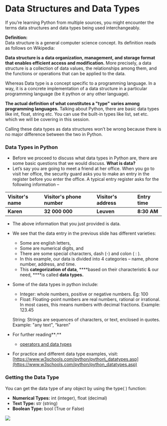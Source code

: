 # Data Structures and Data Types

If you’re learning Python from multiple sources, you might encounter the terms data structures and data types being used interchangeably. 

**Definition:**  
Data structure is a general computer science concept. Its definition reads as follows on Wikipedia:  
  
**Data structure is a data organization, management, and storage format that enables efficient access and modification.** More precisely, a data structure is a collection of data values, the relationships among them, and the functions or operations that can be applied to the data.

Whereas Data type is a concept specific to a programming language. In a way, it is a concrete implementation of a data structure in a particular programming language \(be it python or any other language\).  
  
**The actual definition of what constitutes a "type" varies among programming languages.** Talking about Python, there are basic data types like int, float, string etc. You can use the built-in types like list, set etc. which we will be covering in this session. 

Calling these data types as data structures won’t be wrong because there is no major difference between the two in Python.

### Data Types in Python

* Before we proceed to discuss what data types in Python are, there are some basic questions that we would discuss. **What is data?** 
* Let’s say you are going to meet a friend at her office. When you go to visit her office, the security guard asks you to make an entry in the register before you enter the office. A typical entry register asks for the following information –

| **Visitor's name** | **Visitor's phone number** | **Visitor's address** | **Entry time** |
| :--- | :--- | :--- | :--- |
| **Karen** | **32 000 000** | **Leuven** | **8:30 AM** |

* The above information that you just provided is data. 
* We see that the data entry in the previous slide has different varieties: 
  * Some are english letters, 
  * Some are numerical digits, and 
  * There are some special characters, dash \(-\) and colon \( : \).  
  * In this example, our data is divided into 4 categories – name, phone number, address, and time. 
  * This **categorization of data**, ****based on their characteristic & our need, ****is called **data types.**
* Some of the data types in python include: 

  * Integer: whole numbers, positive or negative numbers. Eg: 100
  * Float: Floating-point numbers are real numbers, rational or irrational. In most cases, this means numbers with decimal fractions. Example: 123.45

  String: Strings are sequences of characters, or text, enclosed in quotes. Example: "any text", “karen”

* For further reading**:**
  *  [operators and data types](https://www.dummies.com/programming/python/python-all-in-one-for-dummies-cheat-sheet/)
* For practice and different data type examples, visit: [https://www.w3schools.com/python/python\_datatypes.asp](https://www.w3schools.com/python/python_datatypes.asp)

### **Getting the Data Type**

You can get the data type of any object by using the type\( \) function:

* **Numerical Types:** int \(integer\), float \(decimal\)
* **Text Type:** str \(string\)
* **Boolean Type:** bool \(True or False\)

![](https://lh5.googleusercontent.com/qwJMK_p20Dj0i5jyp2IgyH8webVrWLNYJ2EJdi2f1YInvAVlm4x5YKdnXgqhxCzs8EPvB8lBO7WHnAomH58AmLD5q008TDEaHtvb3Lt96Vr7vvFLkQ25AhJsYrmaN0XUliPJBpjpjLs=s0)

